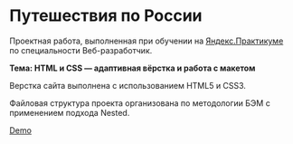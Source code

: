 

# Путешествия по России

Проектная работа, выполненная при обучении 
на [Яндекс.Практикуме](https://praktikum.yandex.ru/)
по специальности Веб-разработчик.

**Тема: HTML и CSS — адаптивная вёрстка и работа с макетом**
 

Верстка сайта выполнена с использованием HTML5 и CSS3.

Файловая структура проекта организована по методологии БЭМ с применением подхода Nested.

[Demo](https://kateworks.github.io/russian-travel/)
